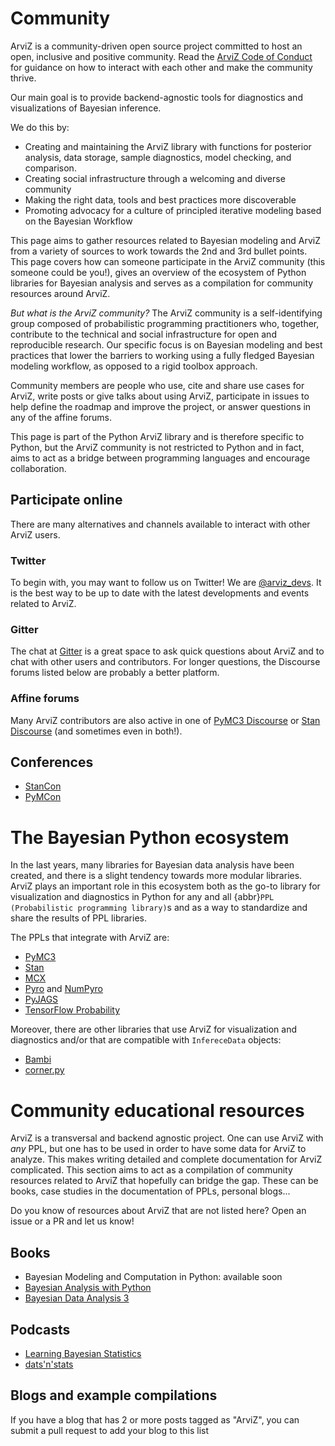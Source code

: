 # Community
ArviZ is a community-driven open source project committed to host an open,
inclusive and positive community. Read the
[ArviZ Code of Conduct](https://github.com/arviz-devs/arviz/blob/main/CODE_OF_CONDUCT.md)
for guidance on how to interact with each other and make the community thrive.

Our main goal is to provide backend-agnostic tools for diagnostics and visualizations of Bayesian
inference.

We do this by:

* Creating and maintaining the ArviZ library with functions for posterior analysis, data storage,
  sample diagnostics, model checking, and comparison.
* Creating social infrastructure through a welcoming and diverse community
* Making the right data, tools and best practices more discoverable
* Promoting advocacy for a culture of principled iterative modeling based on the Bayesian Workflow

This page aims to gather resources related to Bayesian modeling and ArviZ from a variety of
sources to work towards the 2nd and 3rd bullet points.
This page covers how can someone participate in the ArviZ community (this someone could be you!),
gives an overview of the ecosystem of Python libraries for Bayesian analysis and serves
as a compilation for community resources around ArviZ.

*But what is the ArviZ community?*
The ArviZ community is a self-identifying group composed of probabilistic programming practitioners who,
together, contribute to the technical and social infrastructure for open and reproducible research.
Our specific focus is on Bayesian modeling and best practices that lower the barriers to working using
a fully fledged Bayesian modeling workflow, as opposed to a rigid toolbox approach.

Community members are people who use, cite and share use cases for ArviZ,
write posts or give talks about using ArviZ,
participate in issues to help define the roadmap and improve the project,
or answer questions in any of the affine forums.

This page is part of the Python ArviZ library and is therefore specific to Python,
but the ArviZ community is not restricted to Python and in fact, aims to act as a bridge
between programming languages and encourage collaboration.

## Participate online
There are many alternatives and channels available to interact with other ArviZ users.

### Twitter
To begin with, you may want to follow us on Twitter! We are [@arviz_devs](https://twitter.com/arviz_devs).
It is the best way to be up to date with the latest developments and events related
to ArviZ.

### Gitter
The chat at [Gitter](https://gitter.im/arviz-devs/community) is a great space
to ask quick questions about ArviZ and to chat with other users and contributors.
For longer questions, the Discourse forums listed below are probably a better platform.

### Affine forums
Many ArviZ contributors are also active in one of [PyMC3 Discourse](https://discourse.pymc.io/)
or [Stan Discourse](https://discourse.mc-stan.org/) (and sometimes even in both!).

## Conferences
* [StanCon](https://mc-stan.org/events/)
* [PyMCon](https://pymcon.com)

# The Bayesian Python ecosystem
In the last years, many libraries for Bayesian data analysis have been created,
and there is a slight tendency towards more modular libraries. ArviZ plays
an important role in this ecosystem both as the go-to library for visualization
and diagnostics in Python for any and all {abbr}`PPL (Probabilistic programming library)`s and as a way to standardize and
share the results of PPL libraries.

The PPLs that integrate with ArviZ are:

* [PyMC3](https://docs.pymc.io)
* [Stan](https://mc-stan.org/users/documentation/)
* [MCX](https://github.com/rlouf/mcx)
* [Pyro](https://pyro.ai/) and [NumPyro](https://pyro.ai/numpyro/)
* [PyJAGS](https://pypi.org/project/pyjags/)
* [TensorFlow Probability](https://www.tensorflow.org/probability)

Moreover, there are other libraries that use ArviZ for visualization and diagnostics
and/or that are compatible with `InfereceData` objects:

* [Bambi](https://bambinos.github.io/bambi/)
* [corner.py](https://corner.readthedocs.io/en/latest/)

# Community educational resources
ArviZ is a transversal and backend agnostic project. One can use ArviZ with _any_ PPL,
but one has to be used in order to have some data for ArviZ to analyze.
This makes writing detailed and complete documentation for ArviZ complicated.
This section aims to act as a compilation of community resources related to ArviZ
that hopefully can bridge the gap. These can be books, case studies in the documentation of
PPLs, personal blogs...

Do you know of resources about ArviZ that are not listed here? Open an issue or a PR and
let us know!

## Books
* Bayesian Modeling and Computation in Python: available soon
* [Bayesian Analysis with Python](https://github.com/aloctavodia/BAP)
* [Bayesian Data Analysis 3](http://www.stat.columbia.edu/~gelman/book/)

## Podcasts
* [Learning Bayesian Statistics](https://www.learnbayesstats.com/)
* [dats'n'stats](https://www.pydata-podcast.com/)

## Blogs and example compilations
If you have a blog that has 2 or more posts tagged as "ArviZ", you can submit
a pull request to add your blog to this list

```{include} external_resources.md
```
